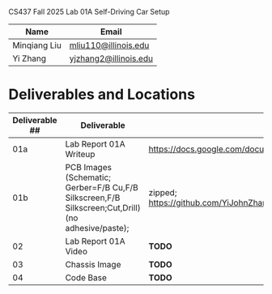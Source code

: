 CS437 Fall 2025 Lab 01A Self-Driving Car Setup

|Name|Email|
|-|-|
|Minqiang Liu|mliu110@illinois.edu|
|Yi Zhang|yjzhang2@illinois.edu|

# Deliverables and Locations
|Deliverable ##|Deliverable|Directory / File / Link|
|-|-|-|
|01a|Lab Report 01A Writeup|https://docs.google.com/document/d/1xjNRWIhPMmdRPHZ7hQg72hYcopEkpENZvwzt4eV6M0Y/|
|01b|PCB Images (Schematic; Gerber=F/B Cu,F/B Silkscreen,F/B Silkscreen;Cut,Drill) (no adhesive/paste); |zipped; https://github.com/YiJohnZhang/CS437_IoT_Labs/blob/main/CS437_L01A/CS437_L01A.02_pcb_assets/CS437_Lab_01A_PCB_gerber.zip|
|02|Lab Report 01A Video|**TODO**|
|03|Chassis Image|**TODO**|
|04|Code Base|**TODO**|

